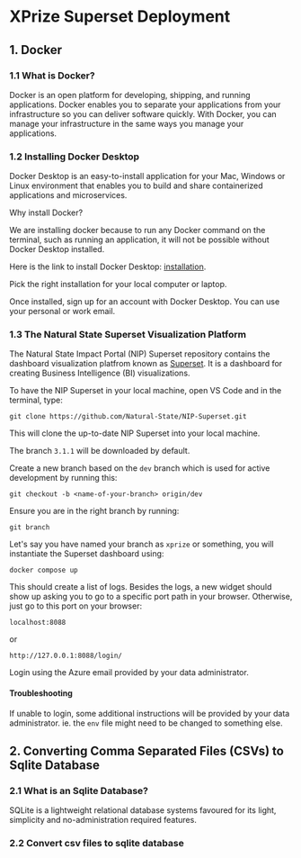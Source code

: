 # XPrize Superset Deployment 

## 1. Docker 

### 1.1 What is Docker? 

Docker is an open platform for developing, shipping, and running applications. Docker enables you to separate your applications from your infrastructure so you can deliver software quickly. With Docker, you can manage your infrastructure in the same ways you manage your applications. 

### 1.2 Installing Docker Desktop

Docker Desktop is an easy-to-install application for your Mac, Windows or Linux environment that enables you to build and share containerized applications and microservices. 

Why install Docker?

We are installing docker because to run any Docker command on the terminal, such as running an application, it will not be possible without Docker Desktop installed. 

Here is the link to install Docker Desktop: [installation](https://docs.docker.com/desktop/).

Pick the right installation for your local computer or laptop.

Once installed, sign up for an account with Docker Desktop. You can use your personal or work email.

### 1.3 The Natural State Superset Visualization Platform

The Natural State Impact Portal (NIP) Superset repository contains the dashboard visualization platfrom known as [Superset](https://github.com/apache/superset). It is a dashboard for creating Business Intelligence (BI) visualizations. 

To have the NIP Superset in your local machine, open VS Code and in the terminal, type: 

```
git clone https://github.com/Natural-State/NIP-Superset.git

```

This will clone the up-to-date NIP Superset into your local machine.

The branch `3.1.1` will be downloaded by default. 

Create a new branch based on the `dev` branch which is used for active development by running this: 

```
git checkout -b <name-of-your-branch> origin/dev
```

Ensure you are in the right branch by running:

```
git branch

```

Let's say you have named your branch as `xprize` or something, you will instantiate the Superset dashboard using: 

```
docker compose up

```

This should create a list of logs. Besides the logs, a new widget should show up asking you to go to a specific port path in your browser. Otherwise, just go to this port on your browser:

```
localhost:8088
```

or

```
http://127.0.0.1:8088/login/
```

Login using the Azure email provided by your data administrator.

#### Troubleshooting

If unable to login, some additional instructions will be provided by your data administrator. ie. the `env` file might need to be changed to something else. 


## 2. Converting Comma Separated Files (CSVs) to Sqlite Database

### 2.1 What is an Sqlite Database?

SQLite is a lightweight relational database systems favoured for its light, simplicity and no-administration required features.

### 2.2 Convert csv files to sqlite database























